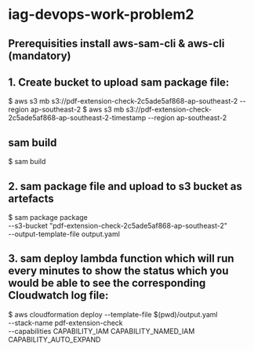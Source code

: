 # iag-devops-work-problem2

## Prerequisities install aws-sam-cli & aws-cli (mandatory) 

## 1. Create bucket to upload sam package file:
$ aws s3 mb  s3://pdf-extension-check-2c5ade5af868-ap-southeast-2 --region ap-southeast-2
$ aws s3 mb  s3://pdf-extension-check-2c5ade5af868-ap-southeast-2-timestamp --region ap-southeast-2


## sam build
$ sam build

## 2. sam package file and upload to s3 bucket as artefacts
$ sam package package \
    --s3-bucket "pdf-extension-check-2c5ade5af868-ap-southeast-2" \
    --output-template-file output.yaml

## 3. sam deploy lambda function which will run every minutes to show the status which you would be able to see the corresponding Cloudwatch log file: 
$ aws cloudformation deploy --template-file $(pwd)/output.yaml \
    --stack-name pdf-extension-check \
    --capabilities CAPABILITY_IAM CAPABILITY_NAMED_IAM CAPABILITY_AUTO_EXPAND